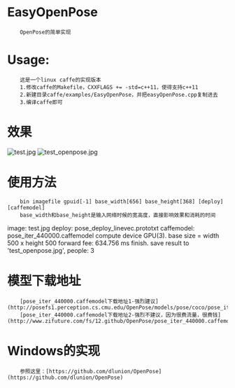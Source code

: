 # EasyOpenPose
        OpenPose的简单实现

# Usage:
        这是一个linux caffe的实现版本
        1.修改caffe的Makefile，CXXFLAGS += -std=c++11，使得支持c++11
        2.新建目录caffe/examples/EasyOpenPose，并把easyOpenPose.cpp复制进去
        3.编译caffe即可

# 效果
![test.jpg](https://github.com/dlunion/EasyOpenPose/blob/master/test.jpg)
![test_openpose.jpg](https://github.com/dlunion/EasyOpenPose/blob/master/test_openpose.jpg)

# 使用方法
        bin imagefile gpuid[-1] base_width[656] base_height[368] [deploy] [caffemodel]
        base_width和base_height是输入网络时候的宽高度，直接影响效果和消耗的时间

image: test.jpg
deploy: pose_deploy_linevec.prototxt
caffemodel: pose_iter_440000.caffemodel
compute device GPU(3).
base size = width 500 x height 500
forward fee: 634.756 ms
finish. save result to 'test_openpose.jpg', people: 3

# 模型下载地址
        [pose_iter_440000.caffemodel下载地址1-强烈建议](http://posefs1.perception.cs.cmu.edu/OpenPose/models/pose/coco/pose_iter_440000.caffemodel)
        [pose_iter_440000.caffemodel下载地址2-强烈不建议，因为很费流量，很费钱](http://www.zifuture.com/fs/12.github/OpenPose/pose_iter_440000.caffemodel)

# Windows的实现
        参照这里：[https://github.com/dlunion/OpenPose](https://github.com/dlunion/OpenPose)